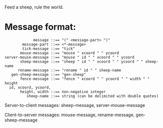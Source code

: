 Feed a sheep, rule the world.

# Message format:

````
             message ::== "(" <message-part> ")"
        message-part ::== <*-message>
        tick-message ::== "tick"
       mouse-message ::== "mouse " xcoord " " ycoord
server-mouse-message ::== "mouse " id " " xcoord " " ycoord
       sheep-message ::== "sheep " id " " xcoord " " ycoord " " sheep-name
      rename-message ::== "rename " id " " sheep-name
   gen-sheep-message ::== "gen-sheep"
       fence-message ::== "fence " xcoord " " ycoord " " width " " height
  id, xcoord, ycoord,
       height, width ::== non-negative integer
          sheep-name ::== string (can be delimited with double quotes)
````

Server-to-client messages: sheep-message, server-mouse-message

Client-to-server messages: mouse-message, rename-message, gen-sheep-message

